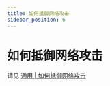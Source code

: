 ```yaml
---
title: 如何抵御网络攻击
sidebar_position: 6
---
```


# 如何抵御网络攻击

请见 [通用 | 如何抵御网络攻击](https://nitwikit.yizhan.wiki/process/maintenance/how-to-defend-against-cyber-attacks)
